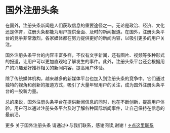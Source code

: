 # 国外注册头条

在国外，注册头条新闻是人们获取信息的重要途径之一。无论是政治、经济、文化还是体育，注册头条都能为用户提供全面、及时的新闻报道。在国外，注册头条平台的竞争非常激烈，各家媒体都在努力提供更好的新闻内容，以吸引更多的用户关注。

国外注册头条平台的内容丰富多样，不仅有文字新闻，还有图片、视频等多种形式的报道，让用户可以更加直观地了解发生的事件。此外，注册头条平台还会根据用户的兴趣爱好推荐相关的新闻内容，提高用户体验。

除了传统媒体机构，越来越多的新媒体平台也加入到注册头条的竞争中。它们通过独特的视角和创新的报道方式，吸引了大量年轻用户的关注，成为国外注册头条平台的一股新力量。

总的来说，国外注册头条平台在提供新闻信息的同时，也在不断创新，提高用户体验。用户可以通过注册头条平台及时了解各种国际新闻事件，让自己保持在信息的最前沿。

更多 关于国外注册头条 请通过✈与我们联系，感谢阅读,谢谢！[✈点这里联系](https://add.k02.cc)